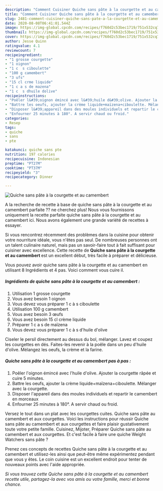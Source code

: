 ```yaml
---
description: "Comment Cuisiner Quiche sans pâte à la courgette et au camembert"
title: "Comment Cuisiner Quiche sans pâte à la courgette et au camembert"
slug: 2481-comment-cuisiner-quiche-sans-pate-a-la-courgette-et-au-camembert
date: 2020-08-08T06:41:01.544Z
image: https://img-global.cpcdn.com/recipes/f760d2c53bec1719/751x532cq70/quiche-sans-pate-a-la-courgette-et-au-camembert-photo-principale-de-la-recette.jpg
thumbnail: https://img-global.cpcdn.com/recipes/f760d2c53bec1719/751x532cq70/quiche-sans-pate-a-la-courgette-et-au-camembert-photo-principale-de-la-recette.jpg
cover: https://img-global.cpcdn.com/recipes/f760d2c53bec1719/751x532cq70/quiche-sans-pate-a-la-courgette-et-au-camembert-photo-principale-de-la-recette.jpg
author: Jesse Quinn
ratingvalue: 4.1
reviewcount: 7
recipeingredient:
- "1 grosse courgette"
- "1 oignon"
- "1 c  s ciboulette"
- "100 g camembert"
- "3 ufs"
- "15 cl crme liquide"
- "1 c a s de mazena"
- "1 c  s dhuile dolive"
recipeinstructions:
- "Poêler l&#39;oignon émincé avec l&#39;huile d&#39;olive. Ajouter la courgette râpée et cuire 5 minutes."
- "Battre les oeufs, ajouter la crème liquide+maïzena+ciboulette. Mélanger avec la courgette."
- "Disposer l&#39;appareil dans des moules individuels et repartir le camembert en morceaux"
- "Enfourner 25 minutes à 180°. A servir chaud ou froid."
categories:
- Resep
tags:
- quiche
- sans
- pte

katakunci: quiche sans pte 
nutrition: 197 calories
recipecuisine: Indonesian
preptime: "PT27M"
cooktime: "PT37M"
recipeyield: "3"
recipecategory: Dinner

---
```



![Quiche sans pâte à la courgette et au camembert](https://img-global.cpcdn.com/recipes/f760d2c53bec1719/751x532cq70/quiche-sans-pate-a-la-courgette-et-au-camembert-photo-principale-de-la-recette.jpg)

A la recherche de recette à base de quiche sans pâte à la courgette et au camembert parfaite ?? ne cherchez plus! Nous vous fournissons uniquement la recette parfaite quiche sans pâte à la courgette et au camembert ici. Nous avons également une grande variété de recettes à essayer.

Si vous rencontrez récemment des problèmes dans la cuisine pour obtenir votre nourriture idéale, vous n'êtes pas seul. De nombreuses personnes ont un talent culinaire naturel, mais pas un savoir-faire tout à fait suffisant pour cuisiner avec excellence. Cette recette de <strong> Quiche sans pâte à la courgette et au camembert </strong> est un excellent début, très facile à préparer et délicieuse.

<!--inarticleads1-->

Vous pouvez avoir quiche sans pâte à la courgette et au camembert en utilisant 8 Ingrédients et 4 pas. Voici comment vous cuire il.

##### Ingrédients de quiche sans pâte à la courgette et au camembert :

1. Utilisation 1 grosse courgette
1. Vous avez besoin 1 oignon
1. Vous devez vous préparer 1 c à s ciboulette
1. Utilisation 100 g camembert
1. Vous avez besoin 3 œufs
1. Vous avez besoin 15 cl crème liquide
1. Préparer 1 c a s de maïzena
1. Vous devez vous préparer 1 c à s d&#39;huile d&#39;olive


Ciseler le persil directement au dessus du bol, mélanger. Lavez et coupez les courgettes en dés. Faites-les revenir à la poêle dans un peu d&#39;huile d&#39;olive. Mélangez les oeufs, la crème et la farine. 

<!--inarticleads2-->

##### Quiche sans pâte à la courgette et au camembert pas à pas :

1. Poêler l&#39;oignon émincé avec l&#39;huile d&#39;olive. Ajouter la courgette râpée et cuire 5 minutes.
1. Battre les oeufs, ajouter la crème liquide+maïzena+ciboulette. Mélanger avec la courgette.
1. Disposer l&#39;appareil dans des moules individuels et repartir le camembert en morceaux
1. Enfourner 25 minutes à 180°. A servir chaud ou froid.


Versez le tout dans un plat avec les courgettes cuites. Quiche sans pâte au camembert et aux courgettes. Voici les instructions pour réussir Quiche sans pâte au camembert et aux courgettes et faire plaisir gustativement toute votre petite famille. Cuisinez, Mijoter, Préparer Quiche sans pâte au camembert et aux courgettes. Et c&#39;est facile à faire une quiche Weight Watchers sans pâte ? 

<!--inarticleads1-->

<p>
Prenez ces concepts de recettes Quiche sans pâte à la courgette et au camembert et utilisez-les ainsi que peut-être même expérimentez pendant que vous y êtes. Le coin cuisine est un excellent endroit pour tenter de nouveaux points avec l'aide appropriée.
</p>

<p>
<i>Si vous trouvez cette Quiche sans pâte à la courgette et au camembert recette utile, partagez-la avec vos amis ou votre famille, merci et bonne chance.</i>
</p>
